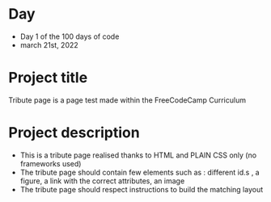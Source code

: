 # Day
- Day 1 of the 100 days of code
- march 21st, 2022

# Project title
Tribute page is a page test made within the FreeCodeCamp Curriculum

# Project description
- This is a tribute page realised thanks to HTML and PLAIN CSS only (no frameworks used)
- The tribute page should contain few elements such as : different id.s , a figure, a link with the correct attributes, an image
- The tribute page should respect instructions to build the matching layout
